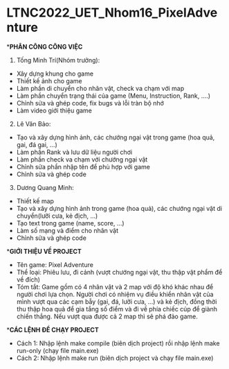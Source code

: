 # LTNC2022_UET_Nhom16_PixelAdventure
***PHÂN CÔNG CÔNG VIỆC**
1. Tống Minh Trí(Nhóm trưởng):
* Xây dựng khung cho game
* Thiết kế ảnh cho game
* Làm phần di chuyển cho nhân vật, check va chạm với map
* Làm phần chuyển trạng thái của game (Menu, Instruction, Rank, ....)
* Chỉnh sửa và ghép code, fix bugs và lỗi tràn bộ nhớ
* Làm video giới thiệu game

2. Lê Văn Bảo:
* Tạo và xây dựng hình ảnh, các chướng ngại vật trong game (hoa quả, gai, đá gai, ...)
* Làm phần Rank và lưu dữ liệu người chơi
* Làm phần check va chạm với chướng ngại vật
* Chỉnh sửa phần nhập tên để phù hợp với game 
* Chỉnh sửa và ghép code 

3. Dương Quang Minh:
* Thiết kế map
* Tạo và xây dựng hình ảnh trong game (hoa quả), các chướng ngại vật di chuyển(lưỡi cưa, kẻ địch, ...)
* Tạo text trong game (name, score, ...)
* Làm số mạng và điểm cho nhân vật
* Chỉnh sửa và ghép code

***GIỚI THIỆU VỀ PROJECT**
* Tên game: Pixel Adventure
* Thể loại: Phiêu lưu, đi cảnh (vượt chướng ngại vật, thu thập vật phẩm để về đích)
* Tóm tắt: Game gồm có 4 nhân vật và 2 map với độ khó khác nhau để người chơi lựa chọn. Người chơi có nhiệm vụ điều khiển nhân vật của mình vượt qua các cạm bẫy (gai, đá, lưỡi cưa, ...) và kẻ địch, đồng thời thu thập hoa quả để gia tắng số điểm và đi về phía chiếc cúp để giành chiến thắng. Nếu vượt qua được cả 2 map thì sẽ phá đảo game.

***CÁC LỆNH ĐỂ CHẠY PROJECT**
* Cách 1: Nhập lệnh make compile (biên dịch project) rồi nhập lệnh make run-only (chạy file main.exe)
* Cách 2: Nhập lệnh make run (biên dịch project và chạy file main.exe)
